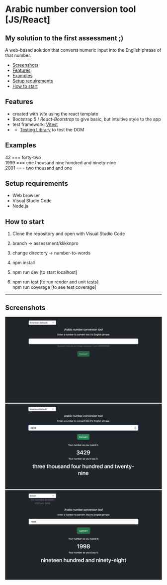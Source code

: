 # Arabic number conversion tool [JS/React]

## My solution to the first assessment ;)

A web-based solution that converts numeric input into the English phrase of that number.

- [Screenshots](#screenshots)
- [Features](#features)
- [Examples](#examples)
- [Setup requirements](#setup-requirements)
- [How to start](#how-to-start)

## Features

- created with _Vite_ using the react template
- Bootstrap 5 / _React-Bootstrap_ to give basic, but intuitive style to the app
- test framework: <a href="https://vitest.dev/">Vitest</a>
- - <a href="https://testing-library.com/">Testing Library</a> to test the DOM

## Examples

42 === forty-two \
1999 === one thousand nine hundred and ninety-nine \
2001 === two thousand and one

## Setup requirements

- Web browser
- Visual Studio Code
- Node.js

## How to start

1. Clone the repository and open with Visual Studio Code

2. branch -> assessment/klikknpro

3. change directory -> number-to-words

4. npm install

5. npm run dev [to start localhost]

6. npm run test [to run render and unit tests] \
   npm run coverage [to see test coverage]

---

## Screenshots

<img src="src/img/Screenshot 2022-09-02 at 19.21.34 (2).png" width="800"/>
<img src="src/img/Screenshot 2022-09-02 at 19.22.41 (2).png" width="800"/>
<img src="src/img/Screenshot 2022-09-02 at 19.23.38 (2).png" width="800"/>
